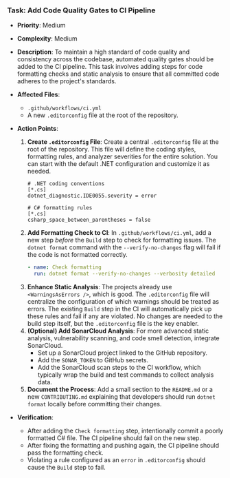 ### Task: Add Code Quality Gates to CI Pipeline

-   **Priority**: Medium
-   **Complexity**: Medium
-   **Description**: To maintain a high standard of code quality and consistency across the codebase, automated quality gates should be added to the CI pipeline. This task involves adding steps for code formatting checks and static analysis to ensure that all committed code adheres to the project's standards.
-   **Affected Files**:
    -   `.github/workflows/ci.yml`
    -   A new `.editorconfig` file at the root of the repository.

-   **Action Points**:

    1.  **Create `.editorconfig` File**: Create a central `.editorconfig` file at the root of the repository. This file will define the coding styles, formatting rules, and analyzer severities for the entire solution. You can start with the default .NET configuration and customize it as needed.
        ```editorconfig
        # .NET coding conventions
        [*.cs]
        dotnet_diagnostic.IDE0055.severity = error

        # C# formatting rules
        [*.cs]
        csharp_space_between_parentheses = false
        ```
    2.  **Add Formatting Check to CI**: In `.github/workflows/ci.yml`, add a new step *before* the `Build` step to check for formatting issues. The `dotnet format` command with the `--verify-no-changes` flag will fail if the code is not formatted correctly.
        ```yaml
        - name: Check formatting
          run: dotnet format --verify-no-changes --verbosity detailed
        ```
    3.  **Enhance Static Analysis**: The projects already use `<WarningsAsErrors />`, which is good. The `.editorconfig` file will centralize the configuration of which warnings should be treated as errors. The existing `Build` step in the CI will automatically pick up these rules and fail if any are violated. No changes are needed to the build step itself, but the `.editorconfig` file is the key enabler.
    4.  **(Optional) Add SonarCloud Analysis**: For more advanced static analysis, vulnerability scanning, and code smell detection, integrate SonarCloud.
        -   Set up a SonarCloud project linked to the GitHub repository.
        -   Add the `SONAR_TOKEN` to GitHub secrets.
        -   Add the SonarCloud scan steps to the CI workflow, which typically wrap the build and test commands to collect analysis data.
    5.  **Document the Process**: Add a small section to the `README.md` or a new `CONTRIBUTING.md` explaining that developers should run `dotnet format` locally before committing their changes.

-   **Verification**:
    -   After adding the `Check formatting` step, intentionally commit a poorly formatted C# file. The CI pipeline should fail on the new step.
    -   After fixing the formatting and pushing again, the CI pipeline should pass the formatting check.
    -   Violating a rule configured as an `error` in `.editorconfig` should cause the `Build` step to fail.
